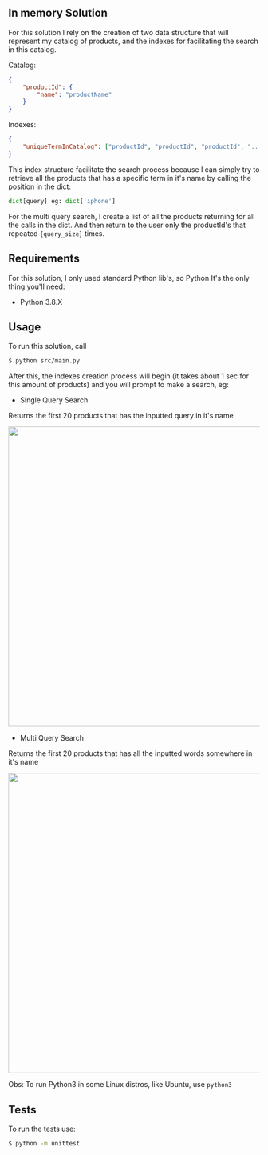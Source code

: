 ## In memory Solution

For this solution I rely on the creation of two data structure that will represent my catalog of products, and the indexes for facilitating the search in this catalog.  

Catalog: 
```json
{
    "productId": {
        "name": "productName"
    }
}
```

Indexes:
```json
{
    "uniqueTermInCatalog": ["productId", "productId", "productId", "..."]
}
```

This index structure facilitate the search process because I can simply try to retrieve all the products that has a specific term in it's name by calling the position in the dict: 

```python
dict[query] eg: dict['iphone']
```

For the multi query search, I create a list of all the products returning for all the calls in the dict. And then return to the user only the productId's that repeated `{query_size}` times. 

## Requirements

For this solution, I only used standard Python lib's, so Python It's the only thing you'll need:

- Python 3.8.X

## Usage

To run this solution, call

```bash
$ python src/main.py
```
After this, the indexes creation process will begin (it takes about 1 sec for this amount of products) and you will prompt to make a search, eg:
 

- Single Query Search

Returns the first 20 products that has the inputted query in it's name

<img src="https://i.imgur.com/yZFARAZ.png" width="600">

- Multi Query Search

Returns the first 20 products that has all the inputted words somewhere in it's name

<img src="https://i.imgur.com/NNn77Dj.png" width="600">


Obs: To run Python3 in some Linux distros, like Ubuntu, use `python3`

## Tests 

To run the tests use:

```bash
$ python -m unittest  
```